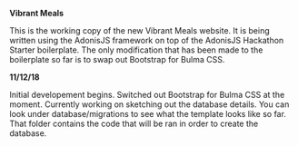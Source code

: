 **Vibrant Meals**

This is the working copy of the new Vibrant Meals website.  It is being written using the AdonisJS framework on top of the AdonisJS Hackathon Starter boilerplate.  The only modification that has been made to the boilerplate so far is to swap out Bootstrap for Bulma CSS.

**11/12/18**

Initial developement begins.  Switched out Bootstrap for Bulma CSS at the moment.  Currently working on sketching out the database details.  You can look under database/migrations to see what the template looks like so far.  That folder contains the code that will be ran in order to create the database.